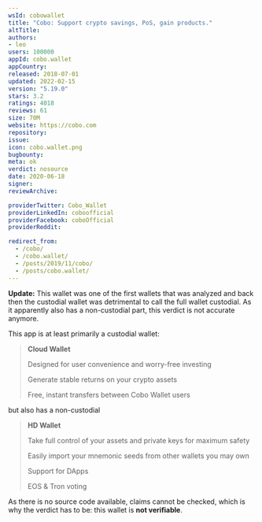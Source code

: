 ```yaml
---
wsId: cobowallet
title: "Cobo: Support crypto savings, PoS, gain products."
altTitle: 
authors:
- leo
users: 100000
appId: cobo.wallet
appCountry: 
released: 2018-07-01
updated: 2022-02-15
version: "5.19.0"
stars: 3.2
ratings: 4018
reviews: 61
size: 70M
website: https://cobo.com
repository: 
issue: 
icon: cobo.wallet.png
bugbounty: 
meta: ok
verdict: nosource
date: 2020-06-18
signer: 
reviewArchive:

providerTwitter: Cobo_Wallet
providerLinkedIn: coboofficial
providerFacebook: coboOfficial
providerReddit: 

redirect_from:
  - /cobo/
  - /cobo.wallet/
  - /posts/2019/11/cobo/
  - /posts/cobo.wallet/
---
```


**Update:** This wallet was one of the first wallets that was analyzed and back
then the custodial wallet was detrimental to call the full wallet custodial.
As it apparently also has a non-custodial part, this verdict is not accurate
anymore.

This app is at least primarily a custodial wallet:

> **Cloud Wallet**
> 
> Designed for user convenience and worry-free investing
> 
> Generate stable returns on your crypto assets
> 
> Free, instant transfers between Cobo Wallet users

but also has a non-custodial

> **HD Wallet**
> 
> Take full control of your assets and private keys for maximum safety
> 
> Easily import your mnemonic seeds from other wallets you may own
> 
> Support for DApps
> 
> EOS & Tron voting

As there is no source code available, claims cannot be checked, which is why the
verdict has to be: this wallet is **not verifiable**.
